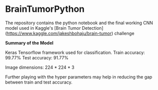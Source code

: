 # BrainTumorPython
The repository contains the python notebook and the final working CNN model used in Kaggle's [Brain Tumor Detection] (https://www.kaggle.com/jakeshbohaju/brain-tumor) challenge

**Summary of the Model**

Keras Tensorflow framework used for classification. Train accuracy: 99.77% Test accuracy: 91.77%

Image dimensions: 224 * 224 * 3

Further playing with the hyper parameters may help in reducing the gap between train and test accuracy.
